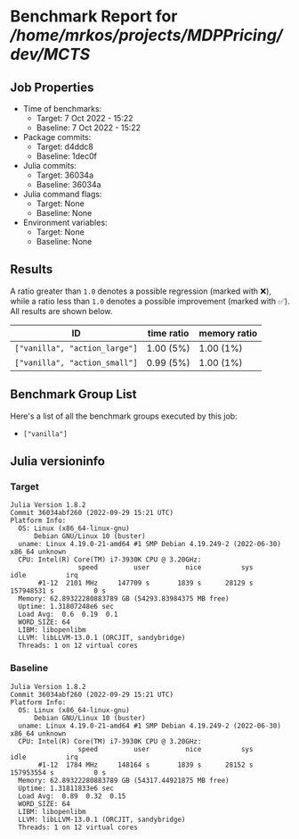 # Benchmark Report for */home/mrkos/projects/MDPPricing/dev/MCTS*

## Job Properties
* Time of benchmarks:
    - Target: 7 Oct 2022 - 15:22
    - Baseline: 7 Oct 2022 - 15:22
* Package commits:
    - Target: d4ddc8
    - Baseline: 1dec0f
* Julia commits:
    - Target: 36034a
    - Baseline: 36034a
* Julia command flags:
    - Target: None
    - Baseline: None
* Environment variables:
    - Target: None
    - Baseline: None

## Results
A ratio greater than `1.0` denotes a possible regression (marked with :x:), while a ratio less
than `1.0` denotes a possible improvement (marked with :white_check_mark:). All results are shown below.

| ID                            | time ratio | memory ratio |
|-------------------------------|------------|--------------|
| `["vanilla", "action_large"]` | 1.00 (5%)  |   1.00 (1%)  |
| `["vanilla", "action_small"]` | 0.99 (5%)  |   1.00 (1%)  |

## Benchmark Group List
Here's a list of all the benchmark groups executed by this job:

- `["vanilla"]`

## Julia versioninfo

### Target
```
Julia Version 1.8.2
Commit 36034abf260 (2022-09-29 15:21 UTC)
Platform Info:
  OS: Linux (x86_64-linux-gnu)
      Debian GNU/Linux 10 (buster)
  uname: Linux 4.19.0-21-amd64 #1 SMP Debian 4.19.249-2 (2022-06-30) x86_64 unknown
  CPU: Intel(R) Core(TM) i7-3930K CPU @ 3.20GHz: 
                 speed         user         nice          sys         idle          irq
       #1-12  2101 MHz     147709 s       1839 s      28129 s  157948531 s          0 s
  Memory: 62.89322280883789 GB (54293.83984375 MB free)
  Uptime: 1.31807248e6 sec
  Load Avg:  0.6  0.19  0.1
  WORD_SIZE: 64
  LIBM: libopenlibm
  LLVM: libLLVM-13.0.1 (ORCJIT, sandybridge)
  Threads: 1 on 12 virtual cores
```

### Baseline
```
Julia Version 1.8.2
Commit 36034abf260 (2022-09-29 15:21 UTC)
Platform Info:
  OS: Linux (x86_64-linux-gnu)
      Debian GNU/Linux 10 (buster)
  uname: Linux 4.19.0-21-amd64 #1 SMP Debian 4.19.249-2 (2022-06-30) x86_64 unknown
  CPU: Intel(R) Core(TM) i7-3930K CPU @ 3.20GHz: 
                 speed         user         nice          sys         idle          irq
       #1-12  1784 MHz     148164 s       1839 s      28152 s  157953554 s          0 s
  Memory: 62.89322280883789 GB (54317.44921875 MB free)
  Uptime: 1.31811833e6 sec
  Load Avg:  0.89  0.32  0.15
  WORD_SIZE: 64
  LIBM: libopenlibm
  LLVM: libLLVM-13.0.1 (ORCJIT, sandybridge)
  Threads: 1 on 12 virtual cores
```